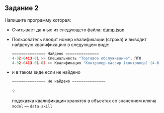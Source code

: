 ## Задание 2

Напишите программу которая:

- Считывает данные из следующего файла:
  [dump.json](https://prod-files-secure.s3.us-west-2.amazonaws.com/d9fc6719-e1f9-49a0-8e26-8e1860bb2010/8f214591-daa1-4f01-bf60-268bc1832b5f/dump.json)
- Пользователь вводит номер квалификации (строка) и выводит найденую квалификацию в следующем виде:
  ```python
  =============== Найдено ===============
  4-02-0413-01 >> Специальность "Торговое обслуживание", ПТО
  4-02-0413-01-02 >> Квалификация "Контролер-кассир (контролер) (4-6 разряд)"
  ```
- и в таком виде если не найдено
  ```python
  =============== Не найдено ===============
  ```
    <aside>
    💡
    
    подсказка квалификации хранятся в объектах со значением ключа `model` — `data.skill`
    
    </aside>
